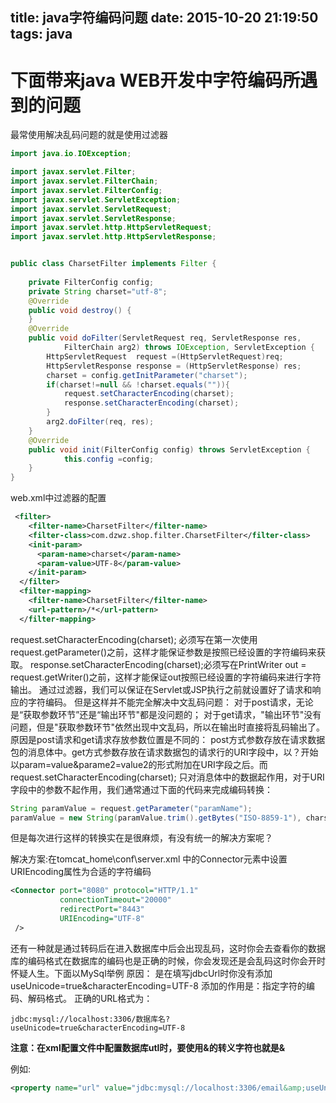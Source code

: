 title: java字符编码问题
date: 2015-10-20 21:19:50
tags: java
---
# 下面带来java WEB开发中字符编码所遇到的问题
最常使用解决乱码问题的就是使用过滤器
<!-- more -->


```java
import java.io.IOException;

import javax.servlet.Filter;
import javax.servlet.FilterChain;
import javax.servlet.FilterConfig;
import javax.servlet.ServletException;
import javax.servlet.ServletRequest;
import javax.servlet.ServletResponse;
import javax.servlet.http.HttpServletRequest;
import javax.servlet.http.HttpServletResponse;


public class CharsetFilter implements Filter {
	
	private FilterConfig config;
	private String charset="utf-8";
	@Override
	public void destroy() {
	}
	@Override
	public void doFilter(ServletRequest req, ServletResponse res,
			FilterChain arg2) throws IOException, ServletException {
		HttpServletRequest  request =(HttpServletRequest)req;
		HttpServletResponse response = (HttpServletResponse) res;
		charset = config.getInitParameter("charset");
		if(charset!=null && !charset.equals("")){
			request.setCharacterEncoding(charset);
			response.setCharacterEncoding(charset);  
		}
		arg2.doFilter(req, res);
	}
	@Override
	public void init(FilterConfig config) throws ServletException {
			this.config =config;
	}
}
```
web.xml中过滤器的配置
```xml
 <filter>
    <filter-name>CharsetFilter</filter-name>
    <filter-class>com.dzwz.shop.filter.CharsetFilter</filter-class>
    <init-param>
      <param-name>charset</param-name>
      <param-value>UTF-8</param-value>
    </init-param>
  </filter>
  <filter-mapping>
    <filter-name>CharsetFilter</filter-name>
    <url-pattern>/*</url-pattern>
  </filter-mapping> 
```
request.setCharacterEncoding(charset); 必须写在第一次使用request.getParameter()之前，这样才能保证参数是按照已经设置的字符编码来获取。
response.setCharacterEncoding(charset);必须写在PrintWriter out = request.getWriter()之前，这样才能保证out按照已经设置的字符编码来进行字符输出。
通过过滤器，我们可以保证在Servlet或JSP执行之前就设置好了请求和响应的字符编码。
但是这样并不能完全解决中文乱码问题：
对于post请求，无论是“获取参数环节”还是“输出环节"都是没问题的；
对于get请求，"输出环节"没有问题，但是"获取参数环节"依然出现中文乱码，所以在输出时直接将乱码输出了。
原因是post请求和get请求存放参数位置是不同的：
post方式参数存放在请求数据包的消息体中。get方式参数存放在请求数据包的请求行的URI字段中，以？开始以param=value&parame2=value2的形式附加在URI字段之后。而request.setCharacterEncoding(charset); 只对消息体中的数据起作用，对于URI字段中的参数不起作用，我们通常通过下面的代码来完成编码转换：
``` java 
String paramValue = request.getParameter("paramName");  
paramValue = new String(paramValue.trim().getBytes("ISO-8859-1"), charset);  
```
但是每次进行这样的转换实在是很麻烦，有没有统一的解决方案呢？

解决方案:在tomcat_home\conf\server.xml 中的Connector元素中设置URIEncoding属性为合适的字符编码
```xml
<Connector port="8080" protocol="HTTP/1.1"   
           connectionTimeout="20000"   
           redirectPort="8443"   
           URIEncoding="UTF-8"  
 />  
```
还有一种就是通过转码后在进入数据库中后会出现乱码，这时你会去查看你的数据库的编码格式在数据库的编码也是正确的时候，你会发现还是会乱码这时你会开时怀疑人生。下面以MySql举例
原因：
是在填写jdbcUrl时你没有添加useUnicode=true&characterEncoding=UTF-8
添加的作用是：指定字符的编码、解码格式。
正确的URL格式为：
```
jdbc:mysql://localhost:3306/数据库名?useUnicode=true&characterEncoding=UTF-8
```

**注意：在xml配置文件中配置数据库utl时，要使用&的转义字符也就是&amp;**

例如:
```xml
<property name="url" value="jdbc:mysql://localhost:3306/email&amp;useUnicode=true&amp;characterEncoding=UTF-8" />
```
